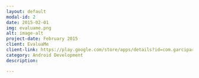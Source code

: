 ```yaml
---
layout: default
modal-id: 2
date: 2015-02-01
img: evaluame.png
alt: image-alt
project-date: February 2015
client: EvaluaMe
client-link: https://play.google.com/store/apps/details?id=com.garciparedes.evaluame
category: Android Development
description:

---
```

